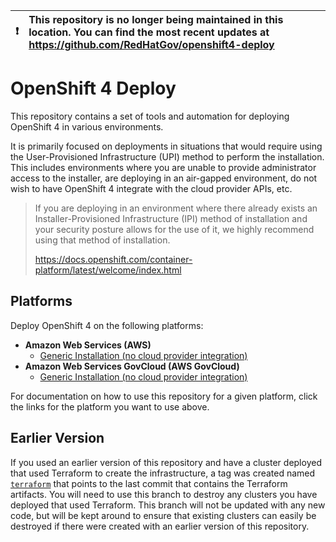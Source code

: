
| ❗ | This repository is no longer being maintained in this location. You can find the most recent updates at https://github.com/RedHatGov/openshift4-deploy |
|----|:---|

# OpenShift 4 Deploy

This repository contains a set of tools and automation for deploying OpenShift
4 in various environments.

It is primarily focused on deployments in situations that would require using
the User-Provisioned Infrastructure (UPI) method to perform the installation.
This includes environments where you are unable to provide administrator access
to the installer, are deploying in an air-gapped environment, do not wish to
have OpenShift 4 integrate with the cloud provider APIs, etc.

> If you are deploying in an environment where there already exists an
> Installer-Provisioned Infrastructure (IPI) method of installation and your
> security posture allows for the use of it, we highly recommend using that
> method of installation.
>
> https://docs.openshift.com/container-platform/latest/welcome/index.html

## Platforms

Deploy OpenShift 4 on the following platforms:

- **Amazon Web Services (AWS)**
  - [Generic Installation (no cloud provider integration)][1]
- **Amazon Web Services GovCloud (AWS GovCloud)**
  - [Generic Installation (no cloud provider integration)][2]

For documentation on how to use this repository for a given platform, click the
links for the platform you want to use above.

## Earlier Version

If you used an earlier version of this repository and have a cluster deployed
that used Terraform to create the infrastructure, a tag was created named
[`terraform`][3] that points to the last commit that contains the Terraform
artifacts. You will need to use this branch to destroy any clusters you have
deployed that used Terraform. This branch will not be updated with any new
code, but will be kept around to ensure that existing clusters can easily be
destroyed if there were created with an earlier version of this repository.


[1]: docs/install/aws_generic.md
[2]: docs/install/aws_govcloud_generic.md
[3]: https://github.com/jaredhocutt/openshift4-deploy/releases/tag/terraform
